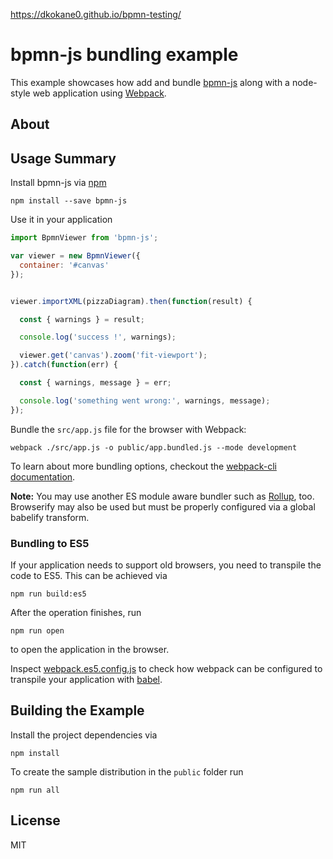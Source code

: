 
https://dkokane0.github.io/bpmn-testing/

# bpmn-js bundling example

This example showcases how add and bundle [bpmn-js](https://github.com/bpmn-io/bpmn-js)
along with a node-style web application using [Webpack](https://webpack.js.org).


## About


## Usage Summary

Install bpmn-js via [npm](http://npmjs.org)

```
npm install --save bpmn-js
```

Use it in your application

```javascript
import BpmnViewer from 'bpmn-js';

var viewer = new BpmnViewer({
  container: '#canvas'
});


viewer.importXML(pizzaDiagram).then(function(result) {

  const { warnings } = result;

  console.log('success !', warnings);

  viewer.get('canvas').zoom('fit-viewport');
}).catch(function(err) {

  const { warnings, message } = err;

  console.log('something went wrong:', warnings, message);
});
```

Bundle the `src/app.js` file for the browser with Webpack:

```
webpack ./src/app.js -o public/app.bundled.js --mode development
```

To learn about more bundling options, checkout the [webpack-cli documentation](https://webpack.js.org/api/cli/).

__Note:__ You may use another ES module aware bundler such as [Rollup](https://rollupjs.org), too.
Browserify may also be used but must be properly configured via a global babelify transform.

### Bundling to ES5

If your application needs to support old browsers, you need to transpile the code to ES5.
This can be achieved via

```
npm run build:es5
```

After the operation finishes, run

```
npm run open
```

to open the application in the browser.

Inspect [webpack.es5.config.js](webpack.es5.config.js) to check how webpack can be configured to transpile your application with [babel](https://babeljs.io/).

## Building the Example

Install the project dependencies via

```
npm install
```

To create the sample distribution in the `public` folder run

```
npm run all
```


## License

MIT
